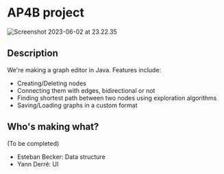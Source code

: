 # AP4B project

![Screenshot 2023-06-02 at 23.22.35](https://i.imgur.com/UsGnJjE.png)

## Description

We're making a graph editor in Java. Features include:
 - Creating/Deleting nodes
 - Connecting them with edges, bidirectional or not
 - Finding shortest path between two nodes using exploration algorithms
 - Saving/Loading graphs in a custom format

## Who's making what?
(To be completed)

- Esteban Becker: Data structure
- Yann Derré: UI